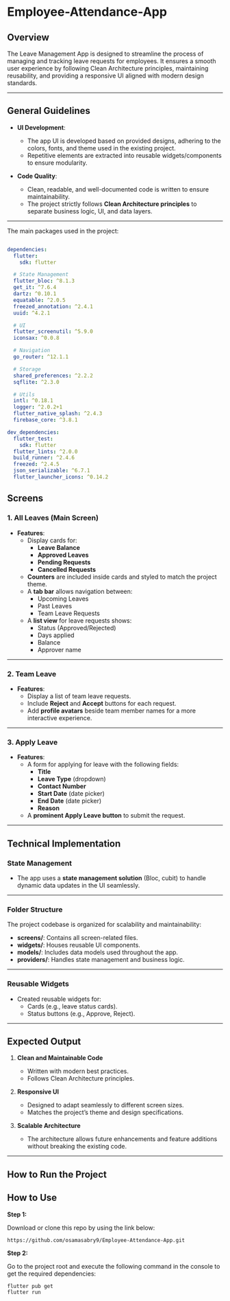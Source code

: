 # Employee-Attendance-App


## **Overview**  
The Leave Management App is designed to streamline the process of managing and tracking leave requests for employees. It ensures a smooth user experience by following Clean Architecture principles, maintaining reusability, and providing a responsive UI aligned with modern design standards.  

---

## **General Guidelines**  
- **UI Development**:  
  - The app UI is developed based on provided designs, adhering to the colors, fonts, and theme used in the existing project.  
  - Repetitive elements are extracted into reusable widgets/components to ensure modularity.  

- **Code Quality**:  
  - Clean, readable, and well-documented code is written to ensure maintainability.  
  - The project strictly follows **Clean Architecture principles** to separate business logic, UI, and data layers.  

---

The main packages used in the project:

```yaml

dependencies:
  flutter:
    sdk: flutter

  # State Management
  flutter_bloc: ^8.1.3
  get_it: ^7.6.4
  dartz: ^0.10.1
  equatable: ^2.0.5
  freezed_annotation: ^2.4.1
  uuid: ^4.2.1

  # UI
  flutter_screenutil: ^5.9.0
  iconsax: ^0.0.8

  # Navigation
  go_router: ^12.1.1

  # Storage
  shared_preferences: ^2.2.2
  sqflite: ^2.3.0

  # Utils
  intl: ^0.18.1
  logger: ^2.0.2+1
  flutter_native_splash: ^2.4.3
  firebase_core: ^3.8.1

dev_dependencies:
  flutter_test:
    sdk: flutter
  flutter_lints: ^2.0.0
  build_runner: ^2.4.6
  freezed: ^2.4.5
  json_serializable: ^6.7.1
  flutter_launcher_icons: ^0.14.2
```

## **Screens**  

### **1. All Leaves (Main Screen)**  
- **Features**:  
  - Display cards for:  
    - **Leave Balance**  
    - **Approved Leaves**  
    - **Pending Requests**  
    - **Cancelled Requests**  
  - **Counters** are included inside cards and styled to match the project theme.  
  - A **tab bar** allows navigation between:  
    - Upcoming Leaves  
    - Past Leaves  
    - Team Leave Requests  
  - A **list view** for leave requests shows:  
    - Status (Approved/Rejected)  
    - Days applied  
    - Balance  
    - Approver name  

---

### **2. Team Leave**  
- **Features**:  
  - Display a list of team leave requests.  
  - Include **Reject** and **Accept** buttons for each request.  
  - Add **profile avatars** beside team member names for a more interactive experience.  

---

### **3. Apply Leave**  
- **Features**:  
  - A form for applying for leave with the following fields:  
    - **Title**  
    - **Leave Type** (dropdown)  
    - **Contact Number**  
    - **Start Date** (date picker)  
    - **End Date** (date picker)  
    - **Reason**  
  - A **prominent Apply Leave button** to submit the request.  

---

## **Technical Implementation**  

### **State Management**  
- The app uses a **state management solution** (Bloc, cubit) to handle dynamic data updates in the UI seamlessly.  

---

### **Folder Structure**  
The project codebase is organized for scalability and maintainability:  
- **screens/**: Contains all screen-related files.  
- **widgets/**: Houses reusable UI components.  
- **models/**: Includes data models used throughout the app.  
- **providers/**: Handles state management and business logic.  

---

### **Reusable Widgets**  
- Created reusable widgets for:  
  - Cards (e.g., leave status cards).  
  - Status buttons (e.g., Approve, Reject).  

---

## **Expected Output**  

1. **Clean and Maintainable Code**  
   - Written with modern best practices.  
   - Follows Clean Architecture principles.  

2. **Responsive UI**  
   - Designed to adapt seamlessly to different screen sizes.  
   - Matches the project’s theme and design specifications.  

3. **Scalable Architecture**  
   - The architecture allows future enhancements and feature additions without breaking the existing code.  

---

## **How to Run the Project**  
## How to Use

**Step 1:**

Download or clone this repo by using the link below:

```
https://github.com/osamasabry9/Employee-Attendance-App.git
```

**Step 2:**

Go to the project root and execute the following command in the console to get the required dependencies:

```
flutter pub get
flutter run
```

